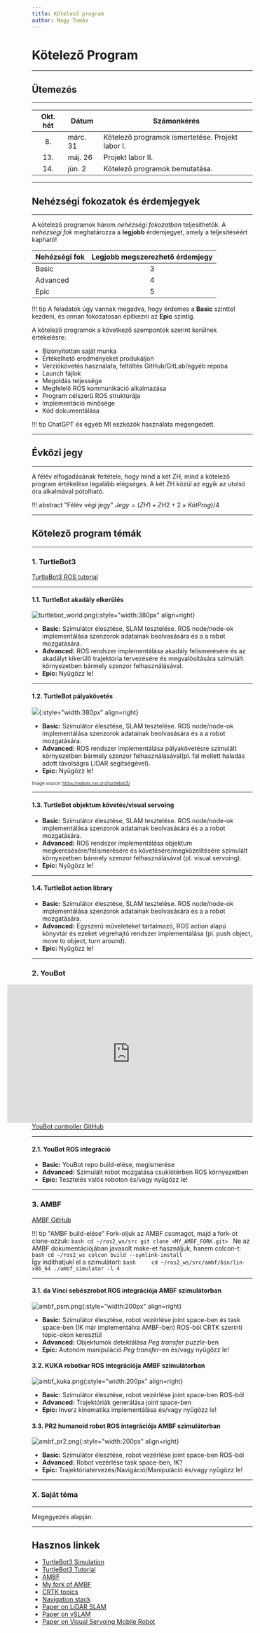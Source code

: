 ```yaml
---
title: Kötelező program
author: Nagy Tamás
---
```


# Kötelező Program

---

## Ütemezés

---

| Okt. hét | Dátum    | Számonkérés                                      |
|:--------:|----------|--------------------------------------------------|
|    8.    | márc. 31 | Kötelező programok ismertetése. Projekt labor I. |
|   13.    | máj. 26  | Projekt labor II.                                |
|   14.    | jún. 2   | Kötelező programok bemutatása.                   |

---


## Nehézségi fokozatok és érdemjegyek

---

A kötelező programok három *nehézségi fokozatban* teljesíthetők. A *nehézségi fok* meghatározza a **legjobb** érdemjegyet, amely a teljesítéséért kapható! 

| Nehézségi fok | Legjobb megszerezhető érdemjegy |
| -------- | :-------: |
| Basic    |     3 |
| Advanced |     4 |
| Epic     |     5 |

!!! tip
	A feladatok úgy vannak megadva, hogy érdemes a **Basic** szinttel kezdeni, és onnan fokozatosan építkezni az **Epic** szintig.

A kötelező programok a következő szempontok szerint kerülnek értékelésre: 

- Bizonyítottan saját munka
- Értékelhető eredményeket produkáljon
- Verziókövetés használata, feltöltés GitHub/GitLab/egyéb repoba
- Launch fájlok
- Megoldás teljessége
- Megfelelő ROS kommunikáció alkalmazása
- Program célszerű ROS struktúrája
- Implementáció minősége
- Kód dokumentálása

!!! tip
    ChatGPT és egyéb MI eszközök használata megengedett.

---



## Évközi jegy

---

A félév elfogadásának feltétele, hogy mind a két ZH, mind a kötelező program értékelése legalább elégséges. A két ZH közül az egyik az utolsó óra alkalmával pótolható.

!!! abstract "Félév végi jegy"
	$Jegy = (ZH1 + ZH2 + 2 \times KötProg) / 4$ 

---


## Kötelező program témák

---

### 1. TurtleBot3 


[TurtleBot3 ROS tutorial](https://ros2-industrial-workshop.readthedocs.io/en/latest/_source/navigation/ROS2-Turtlebot.html)



---

#### 1.1. TurtleBot akadály elkerülés


![turtlebot_world.png](img%2Fturtlebot_world.png){:style="width:380px" align=right}

- **Basic:** Szimulátor élesztése, SLAM tesztelése. ROS node/node-ok implementálása szenzorok adatainak beolvasására és a a robot mozgatására.
- **Advanced:** ROS rendszer implementálása akadály felismerésére és az akadályt kikerülő trajektória tervezésére és megvalósítására szimulált környezetben bármely szenzor felhasználásával.
- **Epic:** Nyűgözz le!

---

#### 1.2. TurtleBot pályakövetés

![](https://robots.ros.org/assets/img/robots/turtlebot3/turtlebot3.png){:style="width:380px" align=right}



- **Basic:** Szimulátor élesztése, SLAM tesztelése. ROS node/node-ok implementálása szenzorok adatainak beolvasására és a a robot mozgatására.
- **Advanced:** ROS rendszer implementálása pályakövetésre szimulált környezetben bármely szenzor felhasználásával(pl. fal mellett haladás adott távolságra LIDAR segítségével).
- **Epic:** Nyűgözz le!
<!--suppress XmlDeprecatedElement -->
<font size="1"> Image source: https://robots.ros.org/turtlebot3/ </font>


---

#### 1.3. TurtleBot objektum követés/visual servoing

- **Basic:** Szimulátor élesztése, SLAM tesztelése. ROS node/node-ok implementálása szenzorok adatainak beolvasására és a a robot mozgatására.
- **Advanced:** ROS rendszer implementálása objektum megkeresésére/felismerésére és követésére/megközelítésére szimulált környezetben bármely szenzor felhasználásával (pl. visual servoing).
- **Epic:** Nyűgözz le!

---

#### 1.4. TurtleBot action library

- **Basic:** Szimulátor élesztése, SLAM tesztelése. ROS node/node-ok implementálása szenzorok adatainak beolvasására és a a robot mozgatására.
- **Advanced:** Egyszerű műveleteket tartalmazó, ROS action alapú könyvtár és ezeket végrehajtó rendszer implementálása (pl. push object, move to object, turn around).
- **Epic:** Nyűgözz le!



---

### 2. YouBot

<iframe width="560" height="315" align="right" src="https://www.youtube.com/embed/qvBEQsGvC3M" title="YouTube video player" frameborder="0" allow="accelerometer; autoplay; clipboard-write; encrypted-media; gyroscope; picture-in-picture" allowfullscreen></iframe>


[YouBot controller GitHub](https://github.com/ABC-iRobotics/YoubotDriver/tree/ROS)

---


#### 2.1. YouBot ROS integráció

- **Basic:** YouBot repo build-elése, megismerése
- **Advanced:** Szimulált robot mozgatása csuklótérben ROS környezetben
- **Epic:** Tesztelés valós roboton és/vagy nyűgözz le!


---

### 3. AMBF

[AMBF GitHub](https://github.com/WPI-AIM/ambf)

!!! tip "AMBF build-elése"
	Fork-oljuk az AMBF csomagot, majd a fork-ot clone-ozzuk:
	```bash
	cd ~/ros2_ws/src
	git clone <MY_AMBF_FORK.git>
	```
    Ne az AMBF dokumentációjában javasolt make-et használjuk, hanem colcon-t:
	```bash
    cd ~/ros2_ws
    colcon build --symlink-install
	```    
	Így indíthatjukl el a szimulátort:
	```bash    
    cd ~/ros2_ws/src/ambf/bin/lin-x86_64
	./ambf_simulator -l 4
	```

---


#### 3.1. da Vinci sebészrobot ROS integrációja AMBF szimulátorban

![ambf_psm.png](img%2Fambf_psm.png){:style="width:200px" align=right}

- **Basic:** Szimulátor élesztése, robot vezérlése joint space-ben és task space-ben (IK már implementálva AMBF-ben) ROS-ból CRTK szerinti topic-okon keresztül
- **Advanced:** Objektumok detektálása *Peg transfer puzzle*-ben
- **Epic:** Autonóm manipuláció *Peg transfer*-en és/vagy nyűgözz le!

#### 3.2. KUKA robotkar ROS integrációja AMBF szimulátorban

![ambf_kuka.png](img%2Fambf_kuka.png){:style="width:200px" align=right}


- **Basic:** Szimulátor élesztése, robot vezérlése joint space-ben ROS-ból
- **Advanced:** Trajektóriák generálása joint space-ben
- **Epic:** Inverz kinematika implementálása és/vagy nyűgözz le!

#### 3.3. PR2 humanoid robot ROS integrációja AMBF szimulátorban

![ambf_pr2.png](img%2Fambf_pr2.png){:style="width:200px" align=right}

- **Basic:** Szimulátor élesztése, robot vezérlése joint space-ben ROS-ból
- **Advanced:** Robot vezérlése task space-ben, IK?
- **Epic:** Trajektóriatervezés/Navigáció/Manipuláció és/vagy nyűgözz le!

---

### X. Saját téma

---

Megegyezés alapján.

---

## Hasznos linkek

- [TurtleBot3 Simulation](https://emanual.robotis.com/docs/en/platform/turtlebot3/simulation/)
- [TurtleBot3 Tutorial](https://ros2-industrial-workshop.readthedocs.io/en/latest/_source/navigation/ROS2-Turtlebot.html)
- [AMBF](https://github.com/WPI-AIM/ambf)
- [My fork of AMBF](https://github.com/TamasDNagy/ambf)
- [CRTK topics](https://github.com/jhu-cisst/cisst/blob/devel/utils/crtk-port/crtk-ros-commands.dict)
- [Navigation stack](http://wiki.ros.org/navigation)
- [Paper on LiDAR SLAM](https://www.hindawi.com/journals/jat/2020/8867937/)
- [Paper on vSLAM](https://ipsjcva.springeropen.com/articles/10.1186/s41074-017-0027-2)
- [Paper on Visual Servoing Mobile Robot](https://www.researchgate.net/publication/252057005_An_image_based_visual_servoing_scheme_for_wheeled_mobile_robots)









